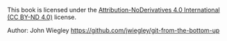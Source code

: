 This book is licensed under the [Attribution-NoDerivatives 4.0 International (CC BY-ND 4.0)](https://creativecommons.org/licenses/by-nd/4.0/) license.

Author: John Wiegley https://github.com/jwiegley/git-from-the-bottom-up
